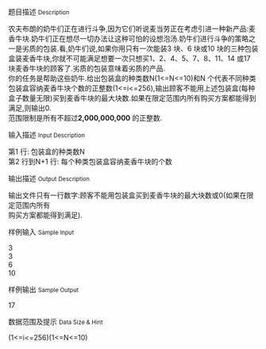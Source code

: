 <div class="panel panel-default">
<div class="area-title">
<span>
题目描述
<small>Description</small>
</span></div>
<div class="panel-body">

<p>农夫布朗的奶牛们正在进行斗争,因为它们听说麦当劳正在考虑引进一种新产品:麦香牛块.奶牛们正在想尽一切办法让这种可怕的设想泡汤.奶牛们进行斗争的策略之一是劣质的包装.看,奶牛们说,如果你用只有一次能装3 块、6 块或10 块的三种包装盒装麦香牛块,你就不可能满足想要一次只想买1、2、4、5、7、8、11、14 或17 块麦香牛块的顾客了.劣质的包装意味着劣质的产品.<br>你的任务是帮助这些奶牛.给出包装盒的种类数N(1&lt;=N&lt;=10)和N 个代表不同种类包装盒容纳麦香牛块个数的正整数(1&lt;=i&lt;=256),输出顾客不能用上述包装盒(每种盒子数量无限)买到麦香牛块的最大块数.如果在限定范围内所有购买方案都能得到满足,则输出0.<br>范围限制是所有不超过<strong>2,000,000,000</strong> 的正整数.</p>

</div>
</div>

<div class="panel panel-default">
<div class="area-title">
<span>
输入描述
<small>Input Description</small>
</span></div>
<div class="panel-body">
<p>第1 行: 包装盒的种类数N<br>第2 行到N+1 行: 每个种类包装盒容纳麦香牛块的个数</p>

</div>
</div>
<div  class="panel panel-default">
<div class="area-title">
<span>
输出描述
<small>Output Description</small>
</span></div>
<div class="panel-body">

<p>输出文件只有一行数字:顾客不能用包装盒买到麦香牛块的最大块数或0(如果在限定范围内所有<br/>购买方案都能得到满足).</p>

</div>
</div>


<div class="panel panel-default">
<div class="area-title">
<span>
样例输入
<small>Sample Input</small>
</span></div>
<div class="panel-body">
<p>3<br>3<br>6<br>10</p>

</div>
</div>

<div class="panel panel-default">
<div class="area-title">
<span>
样例输出
<small>Sample Output</small>
</span></div>
<div class="panel-body">
<p>17</p>

</div>
</div>

<div class="panel panel-default">
<div class="area-title">
<span>
数据范围及提示
<small>Data Size & Hint</small>
</span></div>
<div class="panel-body">
<p>(1&lt;=i&lt;=256)(1&lt;=N&lt;=10)</p>
</div>
</div>